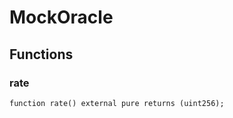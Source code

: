 # MockOracle

## Functions

### rate

```solidity
function rate() external pure returns (uint256);
```
